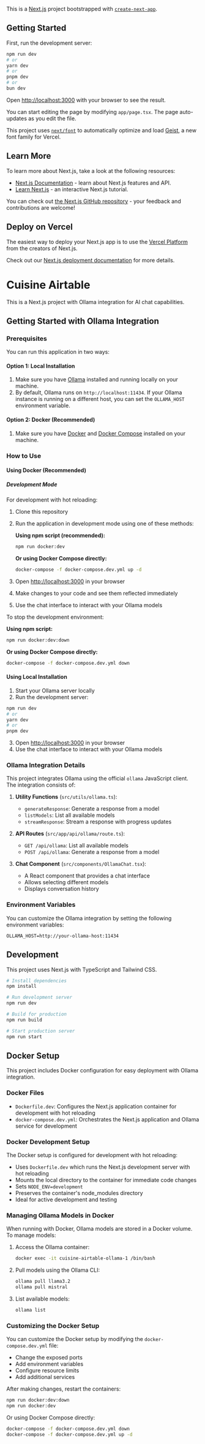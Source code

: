 This is a [Next.js](https://nextjs.org) project bootstrapped with [`create-next-app`](https://nextjs.org/docs/app/api-reference/cli/create-next-app).

## Getting Started

First, run the development server:

```bash
npm run dev
# or
yarn dev
# or
pnpm dev
# or
bun dev
```

Open [http://localhost:3000](http://localhost:3000) with your browser to see the result.

You can start editing the page by modifying `app/page.tsx`. The page auto-updates as you edit the file.

This project uses [`next/font`](https://nextjs.org/docs/app/building-your-application/optimizing/fonts) to automatically optimize and load [Geist](https://vercel.com/font), a new font family for Vercel.

## Learn More

To learn more about Next.js, take a look at the following resources:

- [Next.js Documentation](https://nextjs.org/docs) - learn about Next.js features and API.
- [Learn Next.js](https://nextjs.org/learn) - an interactive Next.js tutorial.

You can check out [the Next.js GitHub repository](https://github.com/vercel/next.js) - your feedback and contributions are welcome!

## Deploy on Vercel

The easiest way to deploy your Next.js app is to use the [Vercel Platform](https://vercel.com/new?utm_medium=default-template&filter=next.js&utm_source=create-next-app&utm_campaign=create-next-app-readme) from the creators of Next.js.

Check out our [Next.js deployment documentation](https://nextjs.org/docs/app/building-your-application/deploying) for more details.

# Cuisine Airtable

This is a Next.js project with Ollama integration for AI chat capabilities.

## Getting Started with Ollama Integration

### Prerequisites

You can run this application in two ways:

#### Option 1: Local Installation

1. Make sure you have [Ollama](https://ollama.com/) installed and running locally on your machine.
2. By default, Ollama runs on `http://localhost:11434`. If your Ollama instance is running on a different host, you can set the `OLLAMA_HOST` environment variable.

#### Option 2: Docker (Recommended)

1. Make sure you have [Docker](https://www.docker.com/) and [Docker Compose](https://docs.docker.com/compose/) installed on your machine.

### How to Use

#### Using Docker (Recommended)

##### Development Mode

For development with hot reloading:

1. Clone this repository
2. Run the application in development mode using one of these methods:

   **Using npm script (recommended):**
   ```bash
   npm run docker:dev
   ```

   **Or using Docker Compose directly:**
   ```bash
   docker-compose -f docker-compose.dev.yml up -d
   ```

3. Open [http://localhost:3000](http://localhost:3000) in your browser
4. Make changes to your code and see them reflected immediately
5. Use the chat interface to interact with your Ollama models

To stop the development environment:

   **Using npm script:**
   ```bash
   npm run docker:dev:down
   ```

   **Or using Docker Compose directly:**
   ```bash
   docker-compose -f docker-compose.dev.yml down
   ```


#### Using Local Installation

1. Start your Ollama server locally
2. Run the development server:

```bash
npm run dev
# or
yarn dev
# or
pnpm dev
```

3. Open [http://localhost:3000](http://localhost:3000) in your browser
4. Use the chat interface to interact with your Ollama models

### Ollama Integration Details

This project integrates Ollama using the official `ollama` JavaScript client. The integration consists of:

1. **Utility Functions** (`src/utils/ollama.ts`):
   - `generateResponse`: Generate a response from a model
   - `listModels`: List all available models
   - `streamResponse`: Stream a response with progress updates

2. **API Routes** (`src/app/api/ollama/route.ts`):
   - `GET /api/ollama`: List all available models
   - `POST /api/ollama`: Generate a response from a model

3. **Chat Component** (`src/components/OllamaChat.tsx`):
   - A React component that provides a chat interface
   - Allows selecting different models
   - Displays conversation history

### Environment Variables

You can customize the Ollama integration by setting the following environment variables:

```
OLLAMA_HOST=http://your-ollama-host:11434
```

## Development

This project uses Next.js with TypeScript and Tailwind CSS.

```bash
# Install dependencies
npm install

# Run development server
npm run dev

# Build for production
npm run build

# Start production server
npm run start
```

## Docker Setup

This project includes Docker configuration for easy deployment with Ollama integration.

### Docker Files

- `Dockerfile.dev`: Configures the Next.js application container for development with hot reloading
- `docker-compose.dev.yml`: Orchestrates the Next.js application and Ollama service for development

### Docker Development Setup

The Docker setup is configured for development with hot reloading:

- Uses `Dockerfile.dev` which runs the Next.js development server with hot reloading
- Mounts the local directory to the container for immediate code changes
- Sets `NODE_ENV=development`
- Preserves the container's node_modules directory
- Ideal for active development and testing

### Managing Ollama Models in Docker

When running with Docker, Ollama models are stored in a Docker volume. To manage models:

1. Access the Ollama container:
   ```bash
   docker exec -it cuisine-airtable-ollama-1 /bin/bash
   ```

2. Pull models using the Ollama CLI:
   ```bash
   ollama pull llama3.2
   ollama pull mistral
   ```

3. List available models:
   ```bash
   ollama list
   ```

### Customizing the Docker Setup

You can customize the Docker setup by modifying the `docker-compose.dev.yml` file:

- Change the exposed ports
- Add environment variables
- Configure resource limits
- Add additional services

After making changes, restart the containers:
```bash
npm run docker:dev:down
npm run docker:dev
```

Or using Docker Compose directly:
```bash
docker-compose -f docker-compose.dev.yml down
docker-compose -f docker-compose.dev.yml up -d
```
